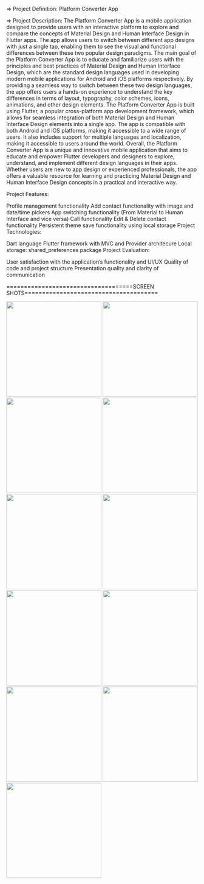 => Project Definition: Platform Converter App

=> Project Description: The Platform Converter App is a mobile application designed to provide users with an interactive platform to explore and compare the concepts of Material Design and Human Interface Design in Flutter apps. The app allows users to switch between different app designs with just a single tap, enabling them to see the visual and functional differences between these two popular design paradigms. The main goal of the Platform Converter App is to educate and familiarize users with the principles and best practices of Material Design and Human Interface Design, which are the standard design languages used in developing modern mobile applications for Android and iOS platforms respectively. By providing a seamless way to switch between these two design languages, the app offers users a hands-on experience to understand the key differences in terms of layout, typography, color schemes, icons, animations, and other design elements. The Platform Converter App is built using Flutter, a popular cross-platform app development framework, which allows for seamless integration of both Material Design and Human Interface Design elements into a single app. The app is compatible with both Android and iOS platforms, making it accessible to a wide range of users. It also includes support for multiple languages and localization, making it accessible to users around the world. Overall, the Platform Converter App is a unique and innovative mobile application that aims to educate and empower Flutter developers and designers to explore, understand, and implement different design languages in their apps. Whether users are new to app design or experienced professionals, the app offers a valuable resource for learning and practicing Material Design and Human Interface Design concepts in a practical and interactive way.

Project Features:

Profile management functionality
Add contact functionality with image and date/time pickers
App switching functionality (From Material to Human Interface and vice versa)
Call functionality
Edit & Delete contact functionality
Persistent theme save functionality using local storage
Project Technologies:

Dart language
Flutter framework with MVC and Provider architecure
Local storage: shared_preferences package
Project Evaluation:

User satisfaction with the application’s functionality and UI/UX
Quality of code and project structure
Presentation quality and clarity of communication


====================================SCREEN SHOTS======================================

<img src="https://github.com/krish-radadiya/platform_converter_app_provider/assets/113992828/6f87d400-1224-4a43-864a-31e2593f7594" width="250">
<img src="https://github.com/krish-radadiya/platform_converter_app_provider/assets/113992828/70c30881-3954-4933-8801-d5355f73af8e" width="250">
<img src="https://github.com/krish-radadiya/platform_converter_app_provider/assets/113992828/ee02e55b-1781-4a50-a675-facdc47c26d7" width="250">
<img src="https://github.com/krish-radadiya/platform_converter_app_provider/assets/113992828/1d2df649-5b07-4200-a0bf-cbfc1128d180" width="250">
<img src="https://github.com/krish-radadiya/platform_converter_app_provider/assets/113992828/662f6573-f636-4601-ad99-24c86b8c2015" width="250">
<img src="https://github.com/krish-radadiya/platform_converter_app_provider/assets/113992828/0c7deef9-9b17-42f1-9de5-8d6517f03f92" width="250">
<img src="https://github.com/krish-radadiya/platform_converter_app_provider/assets/113992828/2dd0abf6-cf7f-4e95-964d-2183ce092e5f" width="250">
<img src="https://github.com/krish-radadiya/platform_converter_app_provider/assets/113992828/cd6891b4-f7f8-4387-9b31-a13373f9d923" width="250">
<img src="https://github.com/krish-radadiya/platform_converter_app_provider/assets/113992828/232b0149-58c2-4efa-8ac4-679d8f83c779" width="250">
<img src="https://github.com/krish-radadiya/platform_converter_app_provider/assets/113992828/4bf8ee2e-4531-4ffc-aafd-964322de91bf" width="250">
<img src="(https://github.com/krish-radadiya/platform_converter_app_provider/assets/113992828/bdcd2090-3985-495d-a731-7dab9b16a2d2" width="250">
